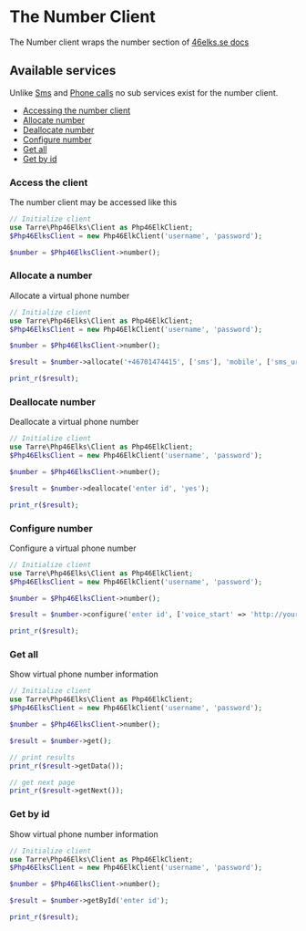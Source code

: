 # The Number Client

The Number client wraps the number section of [46elks.se docs](https://46elks.se/docs/allocate-number)

## Available services

Unlike [Sms](sms.md) and [Phone calls](call.md) no sub services exist for the number client.

* [Accessing the number client](#accessing-the-number-client)
* [Allocate number](#allocate-number)
* [Deallocate number](#deallocate-number)
* [Configure number](#configure-number)
* [Get all](#get-all)
* [Get by id](#get-by-id)


### <a id="accessing-the-number-client"></a> Access the client

The number client may be accessed like this

```php
// Initialize client
use Tarre\Php46Elks\Client as Php46ElkClient;
$Php46ElksClient = new Php46ElkClient('username', 'password');

$number = $Php46ElksClient->number();
```

### <a id="allocate-number"></a> Allocate a number

Allocate a virtual phone number

```php
// Initialize client
use Tarre\Php46Elks\Client as Php46ElkClient;
$Php46ElksClient = new Php46ElkClient('username', 'password');

$number = $Php46ElksClient->number();

$result = $number->allocate('+46701474415', ['sms'], 'mobile', ['sms_url' => 'http://yourapp.io/sms']);

print_r($result);
```

### <a id="deallocate-number"></a> Deallocate number

Deallocate a virtual phone number

```php
// Initialize client
use Tarre\Php46Elks\Client as Php46ElkClient;
$Php46ElksClient = new Php46ElkClient('username', 'password');

$number = $Php46ElksClient->number();

$result = $number->deallocate('enter id', 'yes');

print_r($result);
```

### <a id="configure-number"></a> Configure number

Configure a virtual phone number

```php
// Initialize client
use Tarre\Php46Elks\Client as Php46ElkClient;
$Php46ElksClient = new Php46ElkClient('username', 'password');

$number = $Php46ElksClient->number();

$result = $number->configure('enter id', ['voice_start' => 'http://yourapp.io/voice']);

print_r($result);
```


### <a id="get-all"></a> Get all

Show virtual phone number information

```php
// Initialize client
use Tarre\Php46Elks\Client as Php46ElkClient;
$Php46ElksClient = new Php46ElkClient('username', 'password');

$number = $Php46ElksClient->number();

$result = $number->get();

// print results
print_r($result->getData());

// get next page
print_r($result->getNext());
```

### <a id="get-by-id"></a> Get by id

Show virtual phone number information

```php
// Initialize client
use Tarre\Php46Elks\Client as Php46ElkClient;
$Php46ElksClient = new Php46ElkClient('username', 'password');

$number = $Php46ElksClient->number();

$result = $number->getById('enter id');

print_r($result);
```
